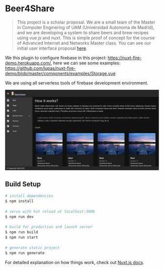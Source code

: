 # Beer4Share

> This project is a scholar proposal. We are a small team of the Master in Computer Enginering of UAM (Universidad Autonoma de Madrid), and we are developing a system to share beers and brew recipes using vue js and nuxt. This is simple proof of concept for the course of Advanced Internet and Networks Master class. You can see our initial user interface proposal [here](https://www.figma.com/file/9s5V5ePkdSMK1TLdOaryzD/Web?node-id=0%3A1).

We this plugin to configure firebase in this project: https://nuxt-fire-demo.herokuapp.com/, here we can see some examples: https://github.com/lupas/nuxt-fire-demo/blob/master/components/examples/Storage.vue

We are using all serverless tools of firebase development environment.

![Beer4Share screenshot](screenshot.png)

## Build Setup

```bash
# install dependencies
$ npm install

# serve with hot reload at localhost:3000
$ npm run dev

# build for production and launch server
$ npm run build
$ npm run start

# generate static project
$ npm run generate
```

For detailed explanation on how things work, check out [Nuxt.js docs](https://nuxtjs.org).


